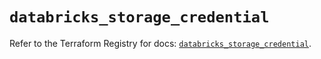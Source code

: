 # `databricks_storage_credential`

Refer to the Terraform Registry for docs: [`databricks_storage_credential`](https://registry.terraform.io/providers/databricks/databricks/1.48.1/docs/resources/storage_credential).
